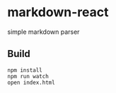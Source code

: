 # markdown-react
simple markdown parser 

## Build
```
npm install
npm run watch
open index.html
```
